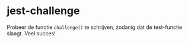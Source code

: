 # jest-challenge

Probeer de functie `challenge()` te schrijven, zodanig dat de test-functie slaagt. Veel succes!
